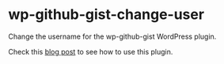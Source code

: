 wp-github-gist-change-user
==========================

Change the username for the wp-github-gist WordPress plugin.

Check this [blog post](http://sudarmuthu.com/blog/wp-github-gist-plugin-now-supports-the-new-gist-api/) to see how to use this plugin.
